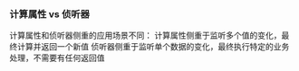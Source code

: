 ### 计算属性 vs 侦听器
计算属性和侦听器侧重的应用场景不同：
计算属性侧重于监听多个值的变化，最终计算并返回一个新值
侦听器侧重于监听单个数据的变化，最终执行特定的业务处理，不需要有任何返回值
